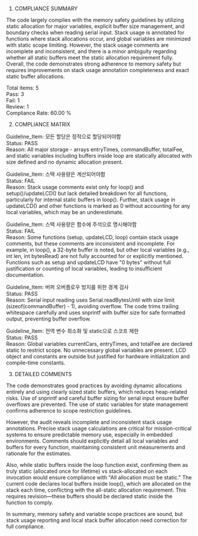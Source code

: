 1) COMPLIANCE SUMMARY

The code largely complies with the memory safety guidelines by utilizing static allocation for major variables, explicit buffer size management, and boundary checks when reading serial input. Stack usage is annotated for functions where stack allocations occur, and global variables are minimized with static scope limiting. However, the stack usage comments are incomplete and inconsistent, and there is a minor ambiguity regarding whether all static buffers meet the static allocation requirement fully. Overall, the code demonstrates strong adherence to memory safety but requires improvements on stack usage annotation completeness and exact static buffer allocations.

Total items: 5  
Pass: 3  
Fail: 1  
Review: 1  
Compliance Rate: 60.00 %

2) COMPLIANCE MATRIX

Guideline_Item: 모든 할당은 정적으로 할당되어야함  
Status: PASS  
Reason: All major storage - arrays entryTimes, commandBuffer, totalFee, and static variables including buffers inside loop are statically allocated with size defined and no dynamic allocation present.  

Guideline_Item: 스택 사용량은 계산되어야함  
Status: FAIL  
Reason: Stack usage comments exist only for loop() and setup()/updateLCD() but lack detailed breakdown for all functions, particularly for internal static buffers in loop(). Further, stack usage in updateLCD() and other functions is marked as 0 without accounting for any local variables, which may be an underestimate.  

Guideline_Item: 스택 사용량은 함수에 주석으로 명시해야함  
Status: FAIL  
Reason: Some functions (setup, updateLCD, loop) contain stack usage comments, but these comments are inconsistent and incomplete. For example, in loop(), a 32-byte buffer is noted, but other local variables (e.g., int len, int bytesRead) are not fully accounted for or explicitly mentioned. Functions such as setup and updateLCD have "0 bytes" without full justification or counting of local variables, leading to insufficient documentation.  

Guideline_Item: 버퍼 오버플로우 방지를 위한 경계 검사  
Status: PASS  
Reason: Serial input reading uses Serial.readBytesUntil with size limit (sizeof(commandBuffer) - 1), avoiding overflow. The code trims trailing whitespace carefully and uses snprintf with buffer size for safe formatted output, preventing buffer overflow.  

Guideline_Item: 전역 변수 최소화 및 static으로 스코프 제한  
Status: PASS  
Reason: Global variables currentCars, entryTimes, and totalFee are declared static to restrict scope. No unnecessary global variables are present. LCD object and constants are outside but justified for hardware initialization and compile-time constants.  

3) DETAILED COMMENTS

The code demonstrates good practices by avoiding dynamic allocations entirely and using clearly sized static buffers, which reduces heap-related risks. Use of snprintf and careful buffer sizing for serial input ensure buffer overflows are prevented. The use of static variables for state management confirms adherence to scope restriction guidelines.

However, the audit reveals incomplete and inconsistent stack usage annotations. Precise stack usage calculations are critical for mission-critical systems to ensure predictable memory use, especially in embedded environments. Comments should explicitly detail all local variables and buffers for every function, maintaining consistent unit measurements and rationale for the estimates.

Also, while static buffers inside the loop function exist, confirming them as truly static (allocated once for lifetime) vs stack-allocated on each invocation would ensure compliance with "All allocation must be static." The current code declares local buffers inside loop(), which are allocated on the stack each time, conflicting with the all-static allocation requirement. This requires revision—these buffers should be declared static inside the function to comply.

In summary, memory safety and variable scope practices are sound, but stack usage reporting and local stack buffer allocation need correction for full compliance.
